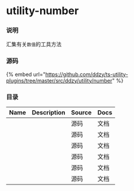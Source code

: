 # utility-number

### 说明

汇集有关`数值`的工具方法

### 源码

{% embed url="https://github.com/ddzy/ts-utility-plugins/tree/master/src/ddzy/utility/number" %}

### 目录

| Name | Description | Source | Docs |
| :--- | :--- | :--- | :--- |
|  |  | 源码 | 文档 |
|  |  | 源码 | 文档 |
|  |  | 源码 | 文档 |
|  |  | 源码 | 文档 |
|  |  | 源码 | 文档 |
|  |  | 源码 | 文档 |

